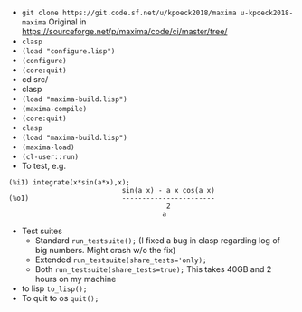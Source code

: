 * `git clone https://git.code.sf.net/u/kpoeck2018/maxima u-kpoeck2018-maxima` Original in https://sourceforge.net/p/maxima/code/ci/master/tree/
* `clasp`
* `(load "configure.lisp")`
* `(configure)`
* `(core:quit)`
* cd src/
* clasp
* `(load "maxima-build.lisp")`
* `(maxima-compile)`
* `(core:quit)`
* `clasp`
* `(load "maxima-build.lisp")`
* `(maxima-load)`
* `(cl-user::run)`
* To test, e.g. 
````
(%i1) integrate(x*sin(a*x),x);
                            sin(a x) - a x cos(a x)
(%o1)                       -----------------------
                                       2
                                      a
````
* Test suites
   * Standard `run_testsuite();` (I fixed a bug in clasp regarding log of big numbers. Might crash w/o the fix)
   * Extended `run_testsuite(share_tests='only);`
   * Both `run_testsuite(share_tests=true);` This takes 40GB and 2 hours on my machine
* to lisp `to_lisp();`
* To quit to os `quit();` 
